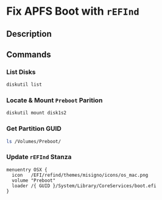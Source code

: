 # Fix APFS Boot with `rEFInd`

## Description

## Commands

### List Disks
```bash
diskutil list
```

### Locate & Mount `Preboot` Parition
```bash
diskutil mount disk1s2
```

### Get Partition GUID
```bash
ls /Volumes/Preboot/
```

### Update `rEFInd` Stanza
```
menuentry OSX {
  icon   /EFI/refind/themes/misigno/icons/os_mac.png
  volume "Preboot"
  loader /{ GUID }/System/Library/CoreServices/boot.efi
}
```


